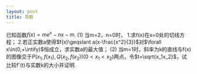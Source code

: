 ```yaml
---
layout: post
title: 导数
---
```

已知函数$f(x)=me^x-nx-m$.
(1) 当m=2，n=0时，
    1.求f(x)在x=0处的切线方程；
    2.若正实数a使得$f(x)\geqslant a(x-\frac{x^2}{3})$对$\forall x\in(0,+\intify)$恒成立，求实数a的最大值；
(2) 当m=1时，斜率为k的直线与f(x)的图像交于$P(x_1,f(x_1),Q(x_2,f(x_2))(0<x_1<x_2)$两点，令$t=\sqrt{x_1x_2}$，试比较f'(t)与实数k的大小并证明.